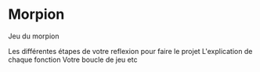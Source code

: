 # Morpion
Jeu du morpion

Les différentes étapes de votre reflexion pour faire le projet
L'explication de chaque fonction
Votre boucle de jeu etc
